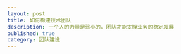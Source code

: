 ```yaml
---
layout: post
title: 如何构建技术团队
description: 一个人的力量是弱小的，团队才能支撑业务的稳定发展
published: true
category: 团队建设
---
```














































[NingG]:    http://ningg.github.com  "NingG"










